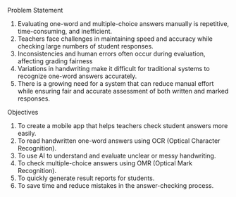 Problem Statement

1. Evaluating one-word and multiple-choice answers manually is repetitive, time-consuming, and inefficient.
2. Teachers face challenges in maintaining speed and accuracy while checking large numbers of student responses.
3. Inconsistencies and human errors often occur during evaluation, affecting grading fairness
4. Variations in handwriting make it difficult for traditional systems to recognize one-word answers accurately.
5. There is a growing need for a system that can reduce manual effort while ensuring fair and accurate assessment of both written and marked responses.

Objectives
1. To create a mobile app that helps teachers check student answers more easily.
2. To read handwritten one-word answers using OCR (Optical Character Recognition).
3. To use AI to understand and evaluate unclear or messy handwriting.
4. To check multiple-choice answers using OMR (Optical Mark Recognition).
5. To quickly generate result reports for students.
6. To save time and reduce mistakes in the answer-checking process.

